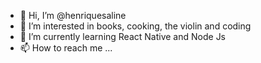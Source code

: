 - 👋 Hi, I’m @henriquesaline
- 👀 I’m interested in books, cooking, the violin and coding
- 🌱 I’m currently learning React Native and Node Js
- 📫 How to reach me ...

<!---
henriquesaline/henriquesaline is a ✨ special ✨ repository because its `README.md` (this file) appears on your GitHub profile.
You can click the Preview link to take a look at your changes.
--->
